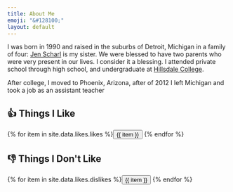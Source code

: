 ```yaml
---
title: About Me
emoji: "&#128100;"
layout: default
---
```

I was born in 1990 and raised in the suburbs of Detroit, Michigan in a family of four: [Jen Scharl](https://jenscharl.com) is my sister. We were blessed to have two parents who were very present in our lives. I consider it a blessing. I attended private school through high school, and undergraduate at [Hillsdale College](https://hillsdale.edu).

After college, I moved to Phoenix, Arizona, after of 2012 I left Michigan and took a job as an assistant teacher

<h2>&#128077; Things I Like</h2>
{% for item in site.data.likes.likes %}<a href="https://www.google.com/search?q={{ item }}" target="_blank"><button>{{ item }}</button></a>
{% endfor %}
<h2>&#128078; Things I Don't Like</h2>
{% for item in site.data.likes.dislikes %}<a href="https://www.google.com/search?q={{ item }}" target="_blank"><button>{{ item }}</button></a>
{% endfor %}
